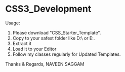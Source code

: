 # CSS3_Development

Usage:
1) Please download "CSS_Starter_Template".
2) Copy to your safest folder like D:\ or E:\.
3) Extract it
4) Load it to your Editor
5) Follow my classes regularly for Updated Templates.

Thanks & Regards,
NAVEEN SAGGAM
